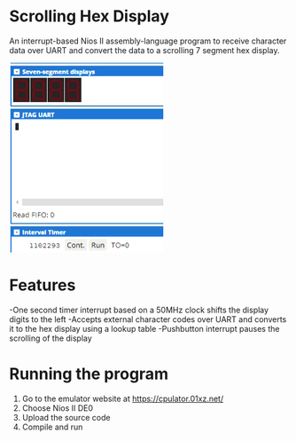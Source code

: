 # Scrolling Hex Display
An interrupt-based Nios II assembly-language program to receive character
data over UART and convert the data to a scrolling 7 segment hex display.

![](example.gif)

# Features
-One second timer interrupt based on a 50MHz clock shifts the display digits to the left
-Accepts external character codes over UART and converts it to the hex display using a lookup table
-Pushbutton interrupt pauses the scrolling of the display

# Running the program
1. Go to the emulator website at https://cpulator.01xz.net/
2. Choose Nios II DE0
3. Upload the source code
4. Compile and run
